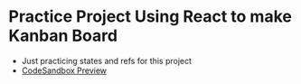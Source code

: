 # Practice Project Using React to make Kanban Board
- Just practicing states and refs for this project
- [CodeSandbox Preview](https://52r5w9-5173.csb.app/)
